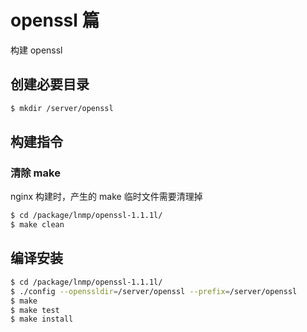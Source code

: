 # openssl 篇

构建 openssl

## 创建必要目录

```sh
$ mkdir /server/openssl
```

## 构建指令

### 清除 make

nginx 构建时，产生的 make 临时文件需要清理掉

```sh
$ cd /package/lnmp/openssl-1.1.1l/
$ make clean
```

## 编译安装

```sh
$ cd /package/lnmp/openssl-1.1.1l/
$ ./config --openssldir=/server/openssl --prefix=/server/openssl
$ make
$ make test
$ make install
```
